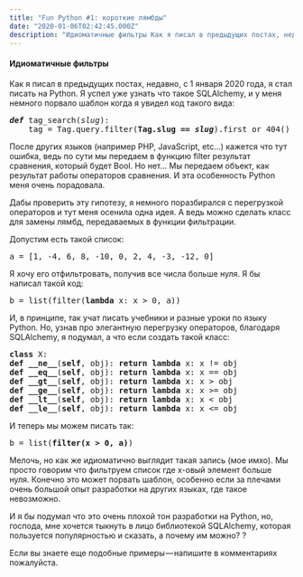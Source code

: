 ```yaml
---
title: "Fun Python #1: короткие лямбды"
date: "2020-01-06T02:42:45.000Z"
description: "Идиоматичные фильтры Как я писал в предыдущих постах, недавно, с 1 января 2020 года, я стал писать на Python. Я успел уже узнать"
---
```


<h4>Идиоматичные фильтры</h4>
<p>Как я писал в предыдущих постах, недавно, с 1 января 2020 года, я стал писать на Python. Я успел уже узнать что такое SQLAlchemy, и у меня немного порвало шаблон когда я увидел код такого вида:</p>
<pre><strong><em>def</em></strong><em> </em>tag_search(<em>slug</em>):<br>    tag = Tag.query.filter(<strong>Tag.slug == <em>slug</em></strong>).first_or_404()</pre>
<p>После других языков (например PHP, JavaScript, etc…) кажется что тут ошибка, ведь по сути мы передаем в функцию filter результат сравнения, который будет Bool. Но нет… Мы передаем объект, как результат работы операторов сравнения. И эта особенность Python меня очень порадовала.</p>
<p>Дабы проверить эту гипотезу, я немного поразбирался с перегрузкой операторов и тут меня осенила одна идея. А ведь можно сделать класс для замены лямбд, передаваемых в функции фильтрации.</p>
<p>Допустим есть такой список:</p>
<pre>a = [1, -4, 6, 8, -10, 0, 2, 4, -3, -12, 0]</pre>
<p>Я хочу его отфильтровать, получив все числа больше нуля. Я бы написал такой код:</p>
<pre>b = list(filter(<strong>lambda</strong> x: x &gt; 0, a))</pre>
<p>И, в принципе, так учат писать учебники и разные уроки по языку Python. Но, узнав про элегантную перегрузку операторов, благодаря SQLAlchemy, я подумал, а что если создать такой класс:</p>
<pre><strong>class</strong> X:<br><strong>def</strong> <strong>__ne__</strong>(<strong>self</strong>, obj): <strong>return</strong> <strong>lambda</strong> x: x != obj<br><strong>def</strong> <strong>__eq__</strong>(<strong>self</strong>, obj): <strong>return</strong> <strong>lambda</strong> x: x == obj<br><strong>def</strong> <strong>__gt__</strong>(<strong>self</strong>, obj): <strong>return</strong> <strong>lambda</strong> x: x &gt; obj<br><strong>def</strong> <strong>__ge__</strong>(<strong>self</strong>, obj): <strong>return</strong> <strong>lambda</strong> x: x &gt;= obj<br><strong>def</strong> <strong>__lt__</strong>(<strong>self</strong>, obj): <strong>return</strong> <strong>lambda</strong> x: x &lt; obj<br><strong>def</strong> <strong>__le__</strong>(<strong>self</strong>, obj): <strong>return</strong> <strong>lambda</strong> x: x &lt;= obj</pre>
<p>И теперь мы можем писать так:</p>
<pre>b = list(<strong>filter(x &gt; 0, a)</strong>)</pre>
<p>Мелочь, но как же идиоматично выглядит такая запись (мое имхо). Мы просто говорим что фильтруем список где x-овый элемент больше нуля. Конечно это может порвать шаблон, особенно если за плечами очень большой опыт разработки на других языках, где такое невозможно.</p>
<p>И я бы подумал что это очень плохой тон разработки на Python, но, господа, мне хочется тыкнуть в лицо библиотекой SQLAlchemy, которая пользуется популярностью и сказать, а почему им можно? ?</p>
<p>Если вы знаете еще подобные примеры — напишите в комментариях пожалуйста.</p>



